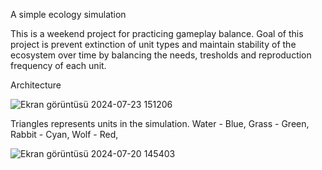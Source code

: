 A simple ecology simulation

This is a weekend project for practicing gameplay balance.
Goal of this project is prevent extinction of unit types and maintain stability of the ecosystem over time by balancing the needs, tresholds and reproduction frequency of each unit.


Architecture

![Ekran görüntüsü 2024-07-23 151206](https://github.com/user-attachments/assets/3177bc7c-48ee-41a0-b8db-c68c3c4415e1)

Triangles represents units in the simulation.
Water - Blue,
Grass - Green,
Rabbit - Cyan,
Wolf - Red,


![Ekran görüntüsü 2024-07-20 145403](https://github.com/user-attachments/assets/bf2f20ed-47bb-4ffe-af52-2626e34b8b8b)
